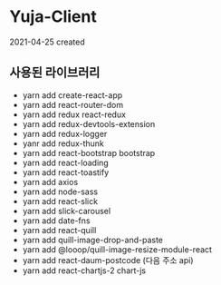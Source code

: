 # Yuja-Client

2021-04-25 created

## 사용된 라이브러리

- yarn add create-react-app
- yarn add react-router-dom
- yarn add redux react-redux
- yarn add redux-devtools-extension
- yarn add redux-logger
- yanr add redux-thunk
- yarn add react-bootstrap bootstrap
- yarn add react-loading
- yarn add react-toastify
- yarn add axios
- yarn add node-sass
- yarn add react-slick
- yarn add slick-carousel
- yarn add date-fns
- yarn add react-quill
- yarn add quill-image-drop-and-paste
- yarn add @looop/quill-image-resize-module-react
- yarn add react-daum-postcode (다음 주소 api)
- yarn add react-chartjs-2 chart-js
